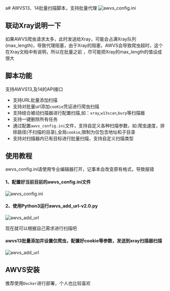 a# AWVS13、14批量扫描脚本，支持批量代理
![awvs_config.ini](https://s1.ax1x.com/2020/08/06/agCwPs.png)


## 联动Xray说明一下 
如果AWVS爬虫请求太多，此时发送给Xray，可能会占满Xray队列(max_length)，导致代理阻塞，由于Xray的阻塞，AWVS会导致爬虫超时，这个在Xray文档中有说明，所以在批量之前 ，尽可能把Xray的max_length的值设成很大

## 脚本功能
支持AWVS13,及14的API接口

* 支持URL批量添加扫描
* 支持对批量url添加`cooKie`凭证进行爬虫扫描
* 支持结合被动扫描器进行配置扫描,如：`xray`,`w13scan`,`burp`等扫描器
* 支持一键删除所有任务
* 通过配置`awvs_config.ini`文件，支持自定义各种扫描参数，如:爬虫速度，排除路径(不扫描的目录),全局`cookie`,限制为仅包含地址和子目录
* 支持对扫描器内已有目标进行批量扫描，支持自定义扫描类型

## 使用教程


awvs_config.ini请使用专业编辑器打开，记事本会改变原有格式，导致报错

#### 1、配置好当前目前的awvs_config.ini文件
![awvs_config.ini](https://github.com/test502git/awvs13_batch_py3/blob/master/add_log/config.png)


#### 2、使用Python3运行awvs_add_url-v2.0.py
![awvs_add_url](https://github.com/test502git/awvs13_batch_py3/blob/master/add_log/%E5%BE%AE%E4%BF%A1%E6%88%AA%E5%9B%BE_20200728190739.png)


现在就可以根据自己需求进行扫描吧


#### awvs13批量添加并设置仅爬虫，配置好cookie等参数，发送到xray扫描器扫描
![awvs_add_url](https://github.com/test502git/awvs13_batch_py3/blob/master/add_log/%E5%BE%AE%E4%BF%A1%E6%88%AA%E5%9B%BE_20200728204949.png)


## AWVS安装
推荐使用`Docker`进行部署，个人也比较喜欢


